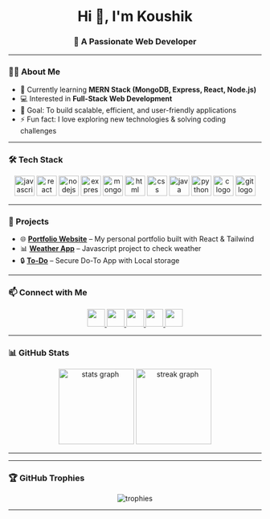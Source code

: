 <h1 align="center">Hi 👋, I'm Koushik</h1>
<h3 align="center">🚀 A Passionate Web Developer</h3>

---

### 👨‍💻 About Me  
- 🌱 Currently learning **MERN Stack (MongoDB, Express, React, Node.js)**  
- 💻 Interested in **Full-Stack Web Development**  
- 🎯 Goal: To build scalable, efficient, and user-friendly applications  
- ⚡ Fun fact: I love exploring new technologies & solving coding challenges  

---

### 🛠️ Tech Stack  
<div align="center">
  <img src="https://cdn.jsdelivr.net/gh/devicons/devicon/icons/javascript/javascript-original.svg" height="40" alt="javascript logo" />
  <img src="https://cdn.jsdelivr.net/gh/devicons/devicon/icons/react/react-original.svg" height="40" alt="react logo" />
  <img src="https://cdn.jsdelivr.net/gh/devicons/devicon/icons/nodejs/nodejs-original.svg" height="40" alt="nodejs logo" />
  <img src="https://cdn.jsdelivr.net/gh/devicons/devicon/icons/express/express-original.svg" height="40" alt="express logo" />
  <img src="https://cdn.jsdelivr.net/gh/devicons/devicon/icons/mongodb/mongodb-original.svg" height="40" alt="mongodb logo" />
  <img src="https://cdn.jsdelivr.net/gh/devicons/devicon/icons/html5/html5-original.svg" height="40" alt="html logo" />
  <img src="https://cdn.jsdelivr.net/gh/devicons/devicon/icons/css3/css3-original.svg" height="40" alt="css logo" />
  <img src="https://cdn.jsdelivr.net/gh/devicons/devicon/icons/java/java-original.svg" height="40" alt="java logo" />
  <img src="https://cdn.jsdelivr.net/gh/devicons/devicon/icons/python/python-original.svg" height="40" alt="python logo" />
  <img src="https://cdn.jsdelivr.net/gh/devicons/devicon/icons/c/c-original.svg" height="40" alt="c logo" />
  <img src="https://cdn.jsdelivr.net/gh/devicons/devicon/icons/git/git-original.svg" height="40" alt="git logo" />
</div>  

---

### 📌 Projects  
- 🌐 [**Portfolio Website**](#) – My personal portfolio built with React & Tailwind  
- 📊 [**Weather App**](https://koushikshet2401.github.io/weather-app/) – Javascript project to check weather 
- 🔒 [**To-Do**](#) – Secure Do-To App with Local storage  



---

### 📫 Connect with Me  
<div align="center">
  <a href="https://linkedin.com/in/your-profile" target="_blank">
    <img src="https://img.shields.io/badge/LinkedIn-0077B5?style=for-the-badge&logo=linkedin&logoColor=white" height="35" />
  </a>
  <a href="mailto:yourmail@gmail.com" target="_blank">
    <img src="https://img.shields.io/badge/Gmail-D14836?style=for-the-badge&logo=gmail&logoColor=white" height="35" />
  </a>
  <a href="https://instagram.com/your-profile" target="_blank">
    <img src="https://img.shields.io/badge/Instagram-E4405F?style=for-the-badge&logo=instagram&logoColor=white" height="35" />
  </a>
  <a href="https://t.me/your-profile" target="_blank">
    <img src="https://img.shields.io/badge/Telegram-2CA5E0?style=for-the-badge&logo=telegram&logoColor=white" height="35" />
  </a>
  <a href="https://discord.gg/yourserver" target="_blank">
    <img src="https://img.shields.io/badge/Discord-7289DA?style=for-the-badge&logo=discord&logoColor=white" height="35" />
  </a>
</div>  

---

 
### 📊 GitHub Stats  

<div align="center">

  <img src="https://github-readme-stats.vercel.app/api?username=koushikshet2401&show_icons=true&theme=tokyonight" height="150" alt="stats graph" />

  <img src="https://github-readme-streak-stats.herokuapp.com/?user=koushikshet2401&theme=tokyonight" height="150" alt="streak graph" />

</div>

---



---

### 🏆 GitHub Trophies  

<div align="center">
  <img src="https://github-profile-trophy.vercel.app/?username=koushikshet2401&theme=tokyonight&no-frame=true&row=1&column=6" alt="trophies" />
</div>

---
